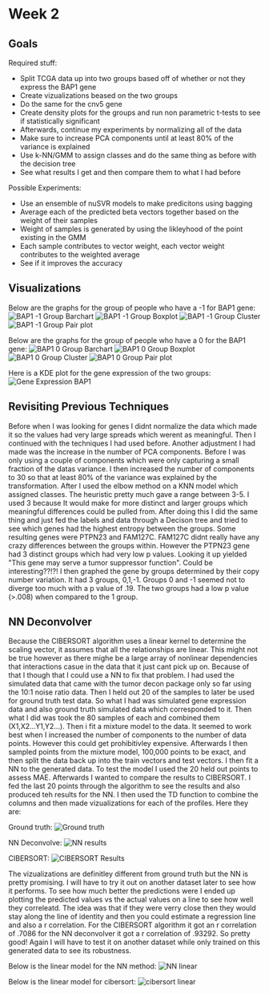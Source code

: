 # Week 2
## Goals 
Required stuff:
- Split TCGA data up into two groups based off of whether or not they express the BAP1 gene
- Create vizualizations beased on the two groups
- Do the same for the cnv5 gene
- Create density plots for the groups and run non parametric t-tests to see if statistically significant
- Afterwards, continue my experiments by normalizing all of the data
- Make sure to increase PCA components until at least 80% of the variance is explained
- Use  k-NN/GMM to assign classes and do the same thing as before with the decision tree
- See what results I get and then compare them to what I had before

Possible Experiments:
- Use an ensemble of nuSVR models to make predicitons using bagging
- Average each of the predicted beta vectors together based on the weight of their samples
- Weight of samples is generated by using the likleyhood of the point existing in the GMM 
- Each sample contributes to vector weight, each vector weight contributes to the weighted average
- See if it improves the accuracy 

## Visualizations
Below are the graphs for the group of people who have a -1 for BAP1 gene:
![BAP1 -1 Group Barchart](BAP1-1_barchart.png)
![BAP1 -1 Group Boxplot](BAP1-1_boxplot.png)
![BAP1 -1 Group Cluster](BAP1-1_cluster.png)
![BAP1 -1 Group Pair plot](BAP1-1_pairplot.png)

Below are the graphs for the group of people who have a 0 for the BAP1 gene:
![BAP1 0 Group Barchart](BAP10_barchart.png)
![BAP1 0 Group Boxplot](BAP10_boxplot.png)
![BAP1 0 Group Cluster](BAP10_cluster.png)
![BAP1 0 Group Pair plot](BAP10_pairplot.png)

Here is a KDE plot for the gene expression of the two groups:
![Gene Expression BAP1](BAP1_geneexpression.png)

## Revisiting Previous Techniques
Before when I was looking for genes I didnt normalize the data which made it so the values had very large spreads which werent as meaningful. Then I continued with the techniques I had used before. Another adjustment I had made was the increase in the number of PCA components. Before I was only using a couple of components which were only capturing a small fraction of the datas variance. I then increased the number of components to 30 so that at least 80% of the variance was explained by the transformation. After I used the elbow method on a KNN model which assigned classes. The heuristic pretty much gave a range between 3-5. I used 3 because It would make for more distinct and larger groups which meaningful differences could be pulled from. After doing this I did the same thing and just fed the labels and data through a Decison tree and tried to see which genes had the highest entropy between the groups. Some resulting genes were PTPN23 and FAM127C. FAM127C didnt really have any crazy differences between the groups within. However the PTPN23 gene had 3 distinct groups which had very low p values. Looking it up yielded "This gene may serve a tumor suppressor function". Could be interesting??!?! I then graphed the gene by groups determined by their copy number variation. It had 3 groups, 0,1,-1. Groups 0 and -1 seemed not to diverge too much with a p value of .19. The two groups had a low p value (>.008) when compared to the 1 group. 

## NN Deconvolver
Because the CIBERSORT algorithm uses a linear kernel to determine the scaling vector, it assumes that all the relationships are linear. This might not be true however as there mighe be a large array of nonlinear dependencies that interactions casue in the data that it just cant pick up on. Because of that I though that I could use a NN to fix that problem. I had used the simulated data that came with the tumor decon package only so far using the 10:1 noise ratio data. Then I held out 20 of the samples to later be used  for ground truth test data. So what I had was simulated gene expression data and also ground truth simulated data which corresponded to it. Then what I did was took the 80 samples of each and combined them (X1,X2...Y1,Y2...). Then i fit a mixture model to the data. It seemed to work best when I increased the number of components to the number of data points. However this could get prohibitivley expensive. Afterwards I then sampled points from the mixture model, 100,000 points to be exact, and then split the data back up into the train vectors and test vectors. I then fit a NN to the generated data. To test the model I used the 20 held out points to assess MAE. Afterwards I wanted to compare the results to CIBERSORT. I fed the last 20 points through the algorithm to see the results and also produced teh results for the NN. I then used the TD function to combine the columns and then made vizualizations for each of the profiles. Here they are:

Ground truth:
![Ground truth](ground_truth.png)

NN Deconvolve:
![NN results](nn_results.png)

CIBERSORT:
![CIBERSORT Results](cibersort_results.png)

The vizualizations are definitley different from ground truth but the NN is pretty promising. I will have to try it out on another dataset later to see how it performs. To see how much better the predictions were I ended up plotting the predicted values vs the actual values on a line to see how well they correleatd. The idea was that if they were verry close then they would stay along the line of identity and then you could estimate a regression line and also a r correlation. For the CIBERSORT algorithm it got an r correlation of .7086 for the NN deconvolver it got a r correlation of .93292. So pretty good! Again I will have to test it on another dataset while only trained on this generated data to see its robustness. 

Below is the linear model for the NN method:
![NN linear](nn_linear.png)

Below is the linear model for cibersort:
![cibersort linear](cibersort_linear.png)